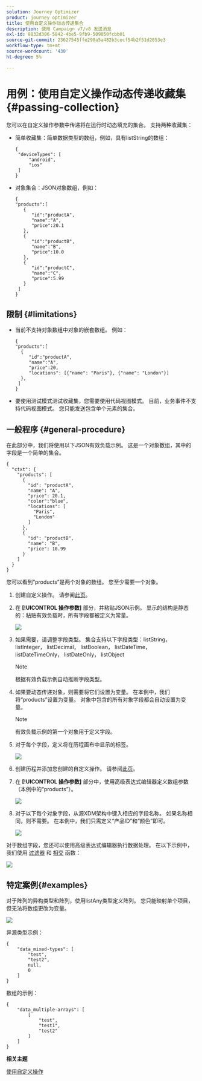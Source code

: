 ```yaml
---
solution: Journey Optimizer
product: journey optimizer
title: 使用自定义操作动态传递集合
description: 使用 Campaign v7/v8 发送消息
exl-id: 8832d306-5842-4be5-9fb9-509050fcbb01
source-git-commit: 23627545ffe290a5a482b3cecf54b2f51d2053e3
workflow-type: tm+mt
source-wordcount: '430'
ht-degree: 5%

---
```



# 用例：使用自定义操作动态传递收藏集{#passing-collection}

您可以在自定义操作参数中传递将在运行时动态填充的集合。 支持两种收藏集：

* 简单收藏集：简单数据类型的数组，例如，具有listString的数组：

   ```
   {
    "deviceTypes": [
        "android",
        "ios"
    ]
   }
   ```

* 对象集合：JSON对象数组，例如：

   ```
   {
   "products":[
      {
         "id":"productA",
         "name":"A",
         "price":20.1
      },
      {
         "id":"productB",
         "name":"B",
         "price":10.0
      },
      {
         "id":"productC",
         "name":"C",
         "price":5.99
      }
    ]
   }
   ```

## 限制 {#limitations}

* 当前不支持对象数组中对象的嵌套数组。 例如：

   ```
   {
   "products":[
     {
        "id":"productA",
        "name":"A",
        "price":20,
        "locations": [{"name": "Paris"}, {"name": "London"}]
     },
    ]
   }
   ```

* 要使用测试模式测试收藏集，您需要使用代码视图模式。 目前，业务事件不支持代码视图模式。 您只能发送包含单个元素的集合。

## 一般程序 {#general-procedure}

在此部分中，我们将使用以下JSON有效负载示例。 这是一个对象数组，其中的字段是一个简单的集合。

```
{
  "ctxt": {
    "products": [
      {
        "id": "productA",
        "name": "A",
        "price": 20.1,
        "color":"blue",
        "locations": [
          "Paris",
          "London"
        ]
      },
      {
        "id": "productB",
        "name": "B",
        "price": 10.99
      }
    ]
  }
}
```

您可以看到“products”是两个对象的数组。 您至少需要一个对象。

1. 创建自定义操作。 请参阅[此页](../action/about-custom-action-configuration.md)。

1. 在 **[!UICONTROL 操作参数]** 部分，并粘贴JSON示例。 显示的结构是静态的：粘贴有效负载时，所有字段都被定义为常量。

   ![](assets/uc-collection-1.png)

1. 如果需要，请调整字段类型。 集合支持以下字段类型：listString， listInteger， listDecimal， listBoolean， listDateTime， listDateTimeOnly， listDateOnly， listObject

   >[!NOTE]
   >
   >根据有效负载示例自动推断字段类型。

1. 如果要动态传递对象，则需要将它们设置为变量。 在本例中，我们将“products”设置为变量。 对象中包含的所有对象字段都会自动设置为变量。

   >[!NOTE]
   >
   >有效负载示例的第一个对象用于定义字段。

1. 对于每个字段，定义将在历程画布中显示的标签。

   ![](assets/uc-collection-2.png)

1. 创建历程并添加您创建的自定义操作。 请参阅[此页](../building-journeys/using-custom-actions.md)。

1. 在 **[!UICONTROL 操作参数]** 部分中，使用高级表达式编辑器定义数组参数（本例中的“products”）。

   ![](assets/uc-collection-3.png)

1. 对于以下每个对象字段，从源XDM架构中键入相应的字段名称。 如果名称相同，则不需要。 在本例中，我们只需定义“产品ID”和“颜色”即可。

   ![](assets/uc-collection-4.png)

对于数组字段，您还可以使用高级表达式编辑器执行数据处理。 在以下示例中，我们使用 [过滤器](functions/functionfilter.md) 和 [相交](functions/functionintersect.md) 函数：

![](assets/uc-collection-5.png)

## 特定案例{#examples}

对于阵列的异构类型和阵列，使用listAny类型定义阵列。 您只能映射单个项目，但无法将数组更改为变量。

![](assets/uc-collection-heterogeneous.png)

异源类型示例：

```
{
    "data_mixed-types": [
        "test",
        "test2",
        null,
        0
    ]
}
```

数组的示例：

```
{
    "data_multiple-arrays": [
        [
            "test",
            "test1",
            "test2"
        ]
    ]
}
```

**相关主题**

[使用自定义操作](../building-journeys/using-custom-actions.md)
